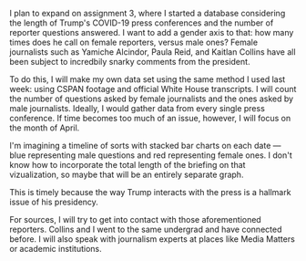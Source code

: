 I plan to expand on assignment 3, where I started a database considering the length of Trump's COVID-19 press conferences and the number of reporter questions answered. I want to add a gender axis to that: how many times does he call on female reporters, versus male ones? Female journalists such as Yamiche Alcindor, Paula Reid, and Kaitlan Collins have all been subject to incredbily snarky comments from the president. 

To do this, I will make my own data set using the same method I used last week: using CSPAN footage and official White House transcripts. I will count the number of questions asked by female journalists and the ones asked by male journalists. Ideally, I would gather data from every single press conference. If time becomes too much of an issue, however, I will focus on the month of April.

I'm imagining a timeline of sorts with stacked bar charts on each date — blue representing male questions and red representing female ones. I don't know how to incorporate the total length of the briefing on that vizualization, so maybe that will be an entirely separate graph. 

This is timely because the way Trump interacts with the press is a hallmark issue of his presidency. 

For sources, I will try to get into contact with those aforementioned reporters. Collins and I went to the same undergrad and have connected before. I will also speak with journalism experts at places like Media Matters or academic institutions. 
